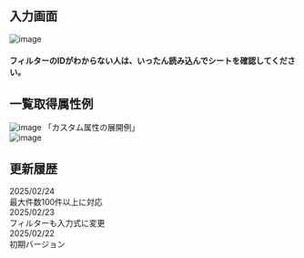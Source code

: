 ## 入力画面
![image](https://github.com/user-attachments/assets/3f99356d-5e11-492e-a977-58100e4a5a4a)
#### フィルターのIDがわからない人は、いったん読み込んでシートを確認してください。
## 一覧取得属性例
![image](https://github.com/user-attachments/assets/2bb6a70b-a33c-4af0-86d4-63e6b8248b0d)
「カスタム属性の展開例」  
![image](https://github.com/user-attachments/assets/cd4a409c-491c-4156-be3e-d04c6b537eb3)

## 更新履歴 
2025/02/24  
最大件数100件以上に対応  
2025/02/23    
フィルターも入力式に変更  
2025/02/22  
初期バージョン
